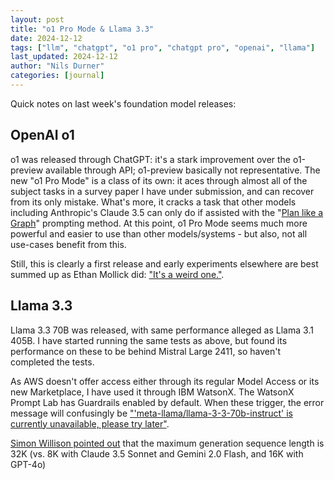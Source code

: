 ```yaml
---
layout: post
title: "o1 Pro Mode & Llama 3.3"
date: 2024-12-12
tags: ["llm", "chatgpt", "o1 pro", "chatgpt pro", "openai", "llama"]
last_updated: 2024-12-12
author: "Nils Durner"
categories: [journal]
---
```


Quick notes on last week's foundation model releases:

## OpenAI o1
o1 was released through ChatGPT: it's a stark improvement over the o1-preview available through API; o1-preview basically not representative. The new "o1 Pro Mode" is a class of its own: it aces through almost all of the subject tasks in a survey paper I have under submission, and can recover from its only mistake. What's more, it cracks a task that other models including Anthropic's Claude 3.5 can only do if assisted with the "[Plan like a Graph](openai-o1-preview)" prompting method. At this point, o1 Pro Mode seems much more powerful and easier to use than other models/systems - but also, not all use-cases benefit from this.

Still, this is clearly a first release and early experiments elsewhere are best summed up as Ethan Mollick did: ["It's a weird one."](https://x.com/emollick/status/1864872760486293825).

## Llama 3.3
Llama 3.3 70B was released, with same performance alleged as Llama 3.1 405B. I have started running the same tests as above, but found its performance on these to be behind Mistral Large 2411, so haven't completed the tests.

As AWS doesn't offer access either through its regular Model Access or its new Marketplace, I have used it through IBM WatsonX. The WatsonX Prompt Lab has Guardrails enabled by default. When these trigger, the error message will confusingly be ["'meta-llama/llama-3-3-70b-instruct' is currently unavailable, please try later"](https://x.com/ndurner/status/1865163813747650880).

[Simon Willison pointed out](https://x.com/simonw/status/1867240518750810130) that the maximum generation sequence length is 32K (vs. 8K with Claude 3.5 Sonnet and Gemini 2.0 Flash, and 16K with GPT-4o)